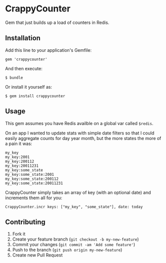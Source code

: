 # CrappyCounter

Gem that just builds up a load of counters in Redis.

## Installation

Add this line to your application's Gemfile:

    gem 'crappycounter'

And then execute:

    $ bundle

Or install it yourself as:

    $ gem install crappycounter

## Usage

This gem assumes you have Redis availble on a global var called `$redis`.

On an app I wanted to update stats with simple date filters so that I could easily 
aggregate counts for day year month, but the more states the more of a pain it was:

```
my_key
my_key:2001
my_key:200112
my_key:20011231
my_key:some_state
my_key:some_state:2001
my_key:some_state:200112
my_key:some_state:20011231
```

CrappyCounter simply takes an array of key (with an optional date) and increments them all for you:

```
CrappyCounter.incr keys: ["my_key", "some_state"], date: today
```

## Contributing

1. Fork it
2. Create your feature branch (`git checkout -b my-new-feature`)
3. Commit your changes (`git commit -am 'Add some feature'`)
4. Push to the branch (`git push origin my-new-feature`)
5. Create new Pull Request
